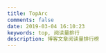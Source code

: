 ```yaml
---
title: TopArc
comments: false
date: 2019-03-04 16:10:23
keywords: top, 阅读量排行
description: 博客文章阅读量排行榜
---
```


<div id="top"></div>
<script src="//cdn1.lncld.net/static/js/3.0.4/av-min.js"></script>
<script>AV.initialize("264TIQDwmMrw50ALoeJcgS16-gzGzoHsz", "hXqT5xIIBtn8JWo8AkTWu07F");</script>
<script type="text/javascript">
  var time=0
  var title=""var url=""
  var query = new AV.Query('Counter');
  query.notEqualTo('id',0);
  query.descending('time');
  query.limit(1000);
  query.find().then(function (todo) {for (var i=0;i<4;i++){var result=todo[i].attributes;
      time=result.time;
      title=result.title;
      url=result.url;
      var content="<div align=\"center\"><h1><a href='"+url+"'>"+title+"</a></h1></div>"+"<div align=\"center\"><font color='#555'>"+"阅读次数："+time+"</font></div>"+"<br />";
      document.getElementById("top").innerHTML+=content
    }
	for (var i=4;i<8;i++){var result=todo[i].attributes;
      time=result.time;
      title=result.title;
      url=result.url;
      var content="<div align=\"center\"><h2><a href='"+url+"'>"+title+"</a></h2></div>"+"<div align=\"center\"><font color='#555'>"+"阅读次数："+time+"</font></div>"+"<br />";
      document.getElementById("top").innerHTML+=content
    }
	for (var i=8;i<12;i++){var result=todo[i].attributes;
      time=result.time;
      title=result.title;
      url=result.url;
      var content="<div align=\"center\"><h3><a href='"+url+"'>"+title+"</a></h3></div>"+"<div align=\"center\"><font color='#555'>"+"阅读次数："+time+"</font></div>"+"<br />";
      document.getElementById("top").innerHTML+=content
    }
	for (var i=12;i<16;i++){var result=todo[i].attributes;
      time=result.time;
      title=result.title;
      url=result.url;
      var content="<div align=\"center\"><h4><a href='"+url+"'>"+title+"</a></h4></div>"+"<div align=\"center\"><font color='#555'>"+"阅读次数："+time+"</font></div>"+"<br />";
      document.getElementById("top").innerHTML+=content
    }
	for (var i=16;i<20;i++){var result=todo[i].attributes;
      time=result.time;
      title=result.title;
      url=result.url;
      var content="<div align=\"center\"><h5><a href='"+url+"'>"+title+"</a></h5></div>"+"<div align=\"center\"><font color='#555'>"+"阅读次数："+time+"</font></div>"+"<br />";
      document.getElementById("top").innerHTML+=content
    }
  }, function (error) {console.log("error");
  });
</script>

<style>.post-description {display: none;}</style>
